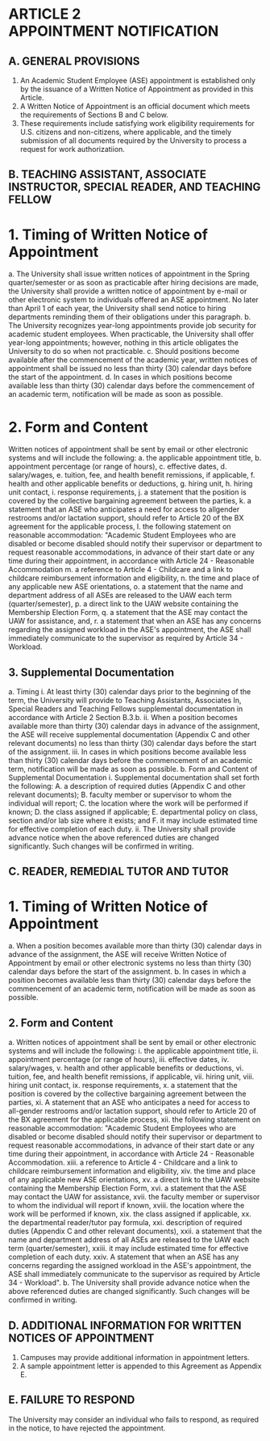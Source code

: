 # ARTICLE 2 <br> APPOINTMENT NOTIFICATION 

## A. GENERAL PROVISIONS

1. An Academic Student Employee (ASE) appointment is established only by the issuance of a Written Notice of Appointment as provided in this Article.
2. A Written Notice of Appointment is an official document which meets the requirements of Sections B and C below.
3. These requirements include satisfying work eligibility requirements for U.S. citizens and non-citizens, where applicable, and the timely submission of all documents required by the University to process a request for work authorizatiion.

## B. TEACHING ASSISTANT, ASSOCIATE INSTRUCTOR, SPECIAL READER, AND TEACHING FELLOW

# 1. Timing of Written Notice of Appointment
a. The University shall issue written notices of appointment in the Spring quarter/semester or as soon as practicable after hiring decisions are made, the University shall provide a written notice of appointment by e-mail or other electronic system to individuals offered an ASE appointment. No later than April 1 of each year, the University shall send notice to hiring departments reminding them of their obligations under this paragraph.
b. The University recognizes year-long appointments provide job security for academic student employees. When practicable, the University shall offer year-long appointments; however, nothing in this article obligates the University to do so when not practicable.
c. Should positions become available after the commencement of the academic year, written notices of appointment shall be issued no less than thirty (30) calendar days before the start of the appointment.
d. In cases in which positions become available less than thirty (30) calendar days before the commencement of an academic term, notification will be made as soon as possible.
# 2. Form and Content

Written notices of appointment shall be sent by email or other electronic systems and will include the following:
a. the applicable appointment title,
b. appointment percentage (or range of hours),
c. effective dates,
d. salary/wages,
e. tuition, fee, and health benefit remissions, if applicable,
f. health and other applicable benefits or deductions,
g. hiring unit,
h. hiring unit contact,
i. response requirements,
j. a statement that the position is covered by the collective bargaining agreement between the parties,
k. a statement that an ASE who anticipates a need for access to allgender restrooms and/or lactation support, should refer to Article 20 of the BX agreement for the applicable process,
l. the following statement on reasonable accommodation: "Academic Student Employees who are disabled or become disabled should notify their supervisor or department to request reasonable accommodations, in advance of their start date or any time during their appointment, in accordance with Article 24 - Reasonable Accommodation
m. a reference to Article 4 - Childcare and a link to childcare reimbursement information and eligibility,
n. the time and place of any applicable new ASE orientations,
o. a statement that the name and department address of all ASEs are released to the UAW each term (quarter/semester),
p. a direct link to the UAW website containing the Membership Election Form,
q. a statement that the ASE may contact the UAW for assistance, and,
r. a statement that when an ASE has any concerns regarding the assigned workload in the ASE's appointment, the ASE shall immediately communicate to the supervisor as required by Article 34 - Workload.

## 3. Supplemental Documentation

  a. Timing
    i. At least thirty (30) calendar days prior to the beginning of the term, the University will provide to Teaching Assistants, Associates In, Special Readers and Teaching Fellows supplemental documentation in accordance with Article 2 Section B.3.b.
    ii. When a position becomes available more than thirty (30) calendar days in advance of the assignment, the ASE will receive supplemental documentation (Appendix C and other relevant documents) no less than thirty (30) calendar days before the start of the assignment.
    iii. In cases in which positions become available less than thirty (30) calendar days before the commencement of an academic term, notification will be made as soon as possible.
  b. Form and Content of Supplemental Documentation
    i. Supplemental documentation shall set forth the following:
      A. a description of required duties (Appendix C and other relevant documents);
      B. faculty member or supervisor to whom the individual will report;
      C. the location where the work will be performed if known;
      D. the class assigned if applicable;
      E. departmental policy on class, section and/or lab size where it exists; and
      F. it may include estimated time for effective completion of each duty.
    ii. The University shall provide advance notice when the above referenced duties are changed significantly. Such changes will be confirmed in writing.
  
## C. READER, REMEDIAL TUTOR AND TUTOR

# 1. Timing of Written Notice of Appointment
a. When a position becomes available more than thirty (30) calendar days in advance of the assignment, the ASE will receive Written Notice of Appointment by email or other electronic systems no less than thirty (30) calendar days before the start of the assignment.
b. In cases in which a position becomes available less than thirty (30) calendar days before the commencement of an academic term, notification will be made as soon as possible.

## 2. Form and Content

  a. Written notices of appointment shall be sent by email or other electronic systems and will include the following:
    i. the applicable appointment title,
    ii. appointment percentage (or range of hours),
    iii. effective dates,
    iv. salary/wages,
    v. health and other applicable benefits or deductions,
    vi. tuition, fee, and health benefit remissions, if applicable,
    vii. hiring unit,
    viii. hiring unit contact,
    ix. response requirements,
    x. a statement that the position is covered by the collective bargaining agreement between the parties,
    xi. A statement that an ASE who anticipates a need for access to all-gender restrooms and/or lactation support, should refer to Article 20 of the BX agreement for the applicable process,
    xii. the following statement on reasonable accommodation: "Academic Student Employees who are disabled or become disabled should notify their supervisor or department to request reasonable accommodations, in advance of their start date or any time during their appointment, in accordance with Article 24 - Reasonable Accommodation.
    xiii. a reference to Article 4 - Childcare and a link to childcare reimbursement information and eligibility,
    xiv. the time and place of any applicable new ASE orientations,
    xv. a direct link to the UAW website containing the Membership Election Form,
    xvi. a statement that the ASE may contact the UAW for assistance,
    xvii. the faculty member or supervisor to whom the individual will report if known,
    xviii. the location where the work will be performed if known,
    xix. the class assigned if applicable,
    xx. the departmental reader/tutor pay formula,
    xxi. description of required duties (Appendix C and other relevant documents),
    xxii. a statement that the name and department address of all ASEs are released to the UAW each term (quarter/semester),
    xxiii. it may include estimated time for effective completion of each duty.
    xxiv. A statement that when an ASE has any concerns regarding the assigned workload in the ASE's appointment, the ASE shall immediately communicate to the supervisor as required by Article 34 - Workload".
  b. The University shall provide advance notice when the above referenced duties are changed significantly. Such changes will be confirmed in writing.

## D. ADDITIONAL INFORMATION FOR WRITTEN NOTICES OF APPOINTMENT

1. Campuses may provide additional information in appointment letters.
2. A sample appointment letter is appended to this Agreement as Appendix E.

## E. FAILURE TO RESPOND

The University may consider an individual who fails to respond, as required in the notice, to have rejected the appointment.

